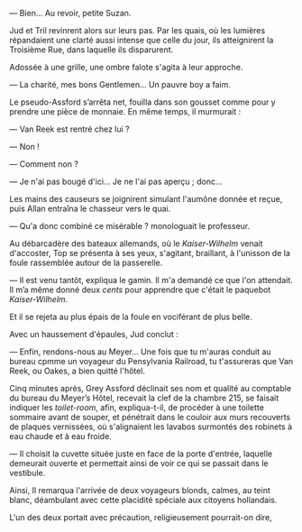 — Bien... Au revoir, petite Suzan.

Jud et Tril revinrent alors sur leurs pas. Par les quais, où les lumières
répandaient une clarté aussi intense que celle du jour, ils atteignirent la
Troisième Rue, dans laquelle ils disparurent.

Adossée à une grille, une ombre falote s'agita à leur approche.

— La charité, mes bons Gentlemen... Un pauvre boy a faim.

Le pseudo-Assford s’arrêta net, fouilla dans son gousset comme pour y
prendre une pièce de monnaie. En même temps, il murmurait :

— Van Reek est rentré chez lui ?

— Non !

— Comment non ?

— Je n'ai pas bougé d'ici... Je ne l'ai pas aperçu ; donc...

Les mains des causeurs se joignirent simulant l'aumône donnée et reçue,
puis Allan entraîna le chasseur vers le quai.

— Qu'a donc combiné ce misérable ? monologuait le professeur.

Au débarcadère des bateaux allemands, où le _Kaiser-Wilhelm_ venait
d'accoster, Top se présenta à ses yeux, s'agitant, braillant, à l'unisson de
la foule rassemblée autour de la passerelle.

— Il est venu tantôt, expliqua le gamin. Il m'a demandé ce que l'on
attendait. Il m’a même donné deux _cents_ pour apprendre que c'était le
paquebot _Kaiser-Wilhelm_.

Et il se rejeta au plus épais de la foule en vociférant de plus belle.

Avec un haussement d'épaules, Jud conclut :

— Enfin, rendons-nous au Meyer... Une fois que tu m'auras conduit au
bureau cpmme un voyageur du Pensylvania Railroad, tu t'assureras que
Van Reek, ou Oakes, a bien quitté l'hôtel.

Cinq minutes après, Grey Assford déclinait ses nom et qualité au
comptable du bureau du Meyer’s Hôtel, recevait la clef de la chambre 215,
se faisait indiquer les _toilet-room_, afin, expliqua-t-il, de procéder à une
toilette sommaire avant de souper, et pénétrait dans le couloir aux murs
recouverts de plaques vernissées, où s'alignaient les lavabos surmontés des
robinets à eau chaude et à eau froide.

— Il choisit la cuvette située juste en face de la porte d'entrée, laquelle
demeurait ouverte et permettait ainsi de voir ce qui se passait dans le vestibule.

Ainsi, Il remarqua l'arrivée de deux voyageurs blonds, calmes, au teint
blanc, déambulant avec cette placidité spéciale aux citoyens hollandais.

L'un des deux portait avec précaution, religieusement pourrait-on dire,
